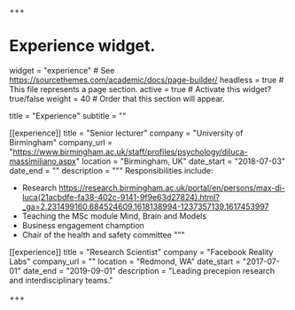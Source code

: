 +++
# Experience widget.
widget = "experience"  # See https://sourcethemes.com/academic/docs/page-builder/
headless = true  # This file represents a page section.
active = true  # Activate this widget? true/false
weight = 40  # Order that this section will appear.

title = "Experience"
subtitle = ""


   
[[experience]]
  title = "Senior lecturer"
  company = "University of Birmingham"
  company_url = "https://www.birmingham.ac.uk/staff/profiles/psychology/diluca-massimiliano.aspx"
  location = "Birmingham, UK"
  date_start = "2018-07-03"
  date_end = ""
  description = """
  Responsibilities include:
  
  * Research https://research.birmingham.ac.uk/portal/en/persons/max-di-luca(21acbdfe-fa38-402c-9141-9f9e63d27824).html?_ga=2.231499160.684524609.1618138994-1237357139.1617453997
  * Teaching the MSc module Mind, Brain and Models
  * Business engagement chamption
  * Chair of the health and safety committee
  """

[[experience]]
  title = "Research Scientist"
  company = "Facebook Reality Labs"
  company_url = ""
  location = "Redmond, WA"
  date_start = "2017-07-01"
  date_end = "2019-09-01"
  description = "Leading precepion research and interdisciplinary teams."


+++
